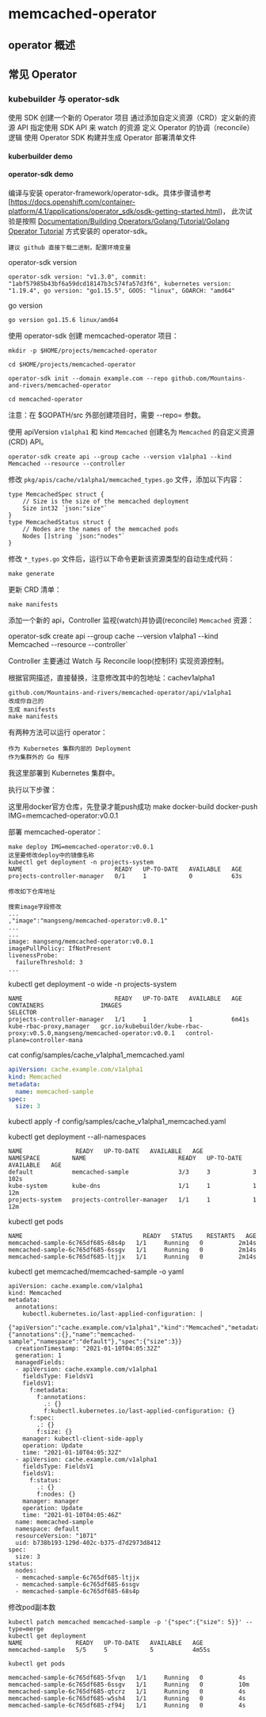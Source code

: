 # memcached-operator

## operator 概述



## 常见 Operator



### kubebuilder 与 operator-sdk

使用 SDK 创建一个新的 Operator 项目
通过添加自定义资源（CRD）定义新的资源 API
指定使用 SDK API 来 watch 的资源
定义 Operator 的协调（reconcile）逻辑
使用 Operator SDK 构建并生成 Operator 部署清单文件

#### kuberbuilder demo



#### operator-sdk demo

编译与安装 operator-framework/operator-sdk。具体步骤请参考 [https://docs.openshift.com/container-platform/4.1/applications/operator_sdk/osdk-getting-started.html)，
此次试验是按照 [Documentation/Building Operators/Golang/Tutorial/Golang Operator Tutorial](https://master.sdk.operatorframework.io/docs/building-operators/golang/tutorial/) 方式安装的 operator-sdk。

```
建议 github 直接下载二进制，配置环境变量
```

operator-sdk version

```
operator-sdk version: "v1.3.0", commit: "1abf57985b43bf6a59dcd18147b3c574fa57d3f6", kubernetes version: "1.19.4", go version: "go1.15.5", GOOS: "linux", GOARCH: "amd64"
```

go version

```
go version go1.15.6 linux/amd64
```

使用 operator-sdk 创建 memcached-operator 项目：
```
mkdir -p $HOME/projects/memcached-operator

cd $HOME/projects/memcached-operator

operator-sdk init --domain example.com --repo github.com/Mountains-and-rivers/memcached-operator

cd memcached-operator
```

注意：在 $GOPATH/src 外部创建项目时，需要 --repo=<path> 参数。

使用 apiVersion `v1alpha1` 和 kind `Memcached` 创建名为 `Memcached` 的自定义资源(CRD) API。

`operator-sdk create api --group cache --version v1alpha1 --kind Memcached --resource --controller`


修改 `pkg/apis/cache/v1alpha1/memcached_types.go` 文件，添加以下内容：

```
type MemcachedSpec struct {
	// Size is the size of the memcached deployment
	Size int32 `json:"size"`
}
type MemcachedStatus struct {
	// Nodes are the names of the memcached pods
	Nodes []string `json:"nodes"`
}
```

修改 `*_types.go` 文件后，运行以下命令更新该资源类型的自动生成代码：

`make generate`

更新 CRD 清单：

`make manifests`

添加一个新的 api，Controller 监视(watch)并协调(reconcile) `Memcached` 资源：

operator-sdk create api --group cache --version v1alpha1 --kind Memcached --resource --controller`

Controller 主要通过 Watch 与 Reconcile loop(控制环) 实现资源控制。

根据官网描述，直接替换，注意修改其中的包地址：cachev1alpha1 
```
github.com/Mountains-and-rivers/memcached-operator/api/v1alpha1 
改成你自己的
生成 manifests
make manifests
```
有两种方法可以运行 operator：

    作为 Kubernetes 集群内部的 Deployment
    作为集群外的 Go 程序

我这里部署到 Kubernetes 集群中。

执行以下步骤：

这里用docker官方仓库，先登录才能push成功
make docker-build docker-push IMG=memcached-operator:v0.0.1

部署 memcached-operator：

```
make deploy IMG=memcached-operator:v0.0.1
这里要修改deploy中的镜像名称
kubectl get deployment -n projects-system
NAME                          READY   UP-TO-DATE   AVAILABLE   AGE
projects-controller-manager   0/1     1            0           63s

修改如下仓库地址

搜索image字段修改
...
,"image":"mangseng/memcached-operator:v0.0.1"
...
...
image: mangseng/memcached-operator:v0.0.1
imagePullPolicy: IfNotPresent
livenessProbe:
  failureThreshold: 3
...
```

 kubectl get deployment -o wide -n projects-system

```
NAME                          READY   UP-TO-DATE   AVAILABLE   AGE     CONTAINERS                IMAGES                                                                         SELECTOR
projects-controller-manager   1/1     1            1           6m41s   kube-rbac-proxy,manager   gcr.io/kubebuilder/kube-rbac-proxy:v0.5.0,mangseng/memcached-operator:v0.0.1   control-plane=controller-mana
```

cat config/samples/cache_v1alpha1_memcached.yaml

```yaml
apiVersion: cache.example.com/v1alpha1
kind: Memcached
metadata:
  name: memcached-sample
spec:
  size: 3
```

kubectl apply -f config/samples/cache_v1alpha1_memcached.yaml

 kubectl get deployment --all-namespaces

```
NAME               READY   UP-TO-DATE   AVAILABLE   AGE
NAMESPACE         NAME                          READY   UP-TO-DATE   AVAILABLE   AGE
default           memcached-sample              3/3     3            3           102s
kube-system       kube-dns                      1/1     1            1           12m
projects-system   projects-controller-manager   1/1     1            1           12m
```

kubectl get pods

```
NAME                                  READY   STATUS    RESTARTS   AGE
memcached-sample-6c765df685-68s4p   1/1     Running   0          2m14s
memcached-sample-6c765df685-6ssgv   1/1     Running   0          2m14s
memcached-sample-6c765df685-ltjjx   1/1     Running   0          2m14s
```

kubectl get memcached/memcached-sample -o yaml

```
apiVersion: cache.example.com/v1alpha1
kind: Memcached
metadata:
  annotations:
    kubectl.kubernetes.io/last-applied-configuration: |
      {"apiVersion":"cache.example.com/v1alpha1","kind":"Memcached","metadata":{"annotations":{},"name":"memcached-sample","namespace":"default"},"spec":{"size":3}}
  creationTimestamp: "2021-01-10T04:05:32Z"
  generation: 1
  managedFields:
  - apiVersion: cache.example.com/v1alpha1
    fieldsType: FieldsV1
    fieldsV1:
      f:metadata:
        f:annotations:
          .: {}
          f:kubectl.kubernetes.io/last-applied-configuration: {}
      f:spec:
        .: {}
        f:size: {}
    manager: kubectl-client-side-apply
    operation: Update
    time: "2021-01-10T04:05:32Z"
  - apiVersion: cache.example.com/v1alpha1
    fieldsType: FieldsV1
    fieldsV1:
      f:status:
        .: {}
        f:nodes: {}
    manager: manager
    operation: Update
    time: "2021-01-10T04:05:46Z"
  name: memcached-sample
  namespace: default
  resourceVersion: "1071"
  uid: b738b193-129d-402c-b375-d7d2973d8412
spec:
  size: 3
status:
  nodes:
  - memcached-sample-6c765df685-ltjjx
  - memcached-sample-6c765df685-6ssgv
  - memcached-sample-6c765df685-68s4p
```

修改pod副本数
```
kubectl patch memcached memcached-sample -p '{"spec":{"size": 5}}' --type=merge
kubectl get deployment
NAME               READY   UP-TO-DATE   AVAILABLE   AGE
memcached-sample   5/5     5            5           4m55s

kubectl get pods

memcached-sample-6c765df685-5fvqn   1/1     Running   0          4s
memcached-sample-6c765df685-6ssgv   1/1     Running   0          10m
memcached-sample-6c765df685-qtcrz   1/1     Running   0          4s
memcached-sample-6c765df685-w5sh4   1/1     Running   0          4s
memcached-sample-6c765df685-zf94j   1/1     Running   0          4s

```

